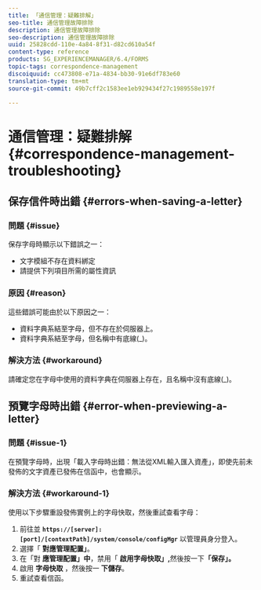 ```yaml
---
title: 「通信管理：疑難排解」
seo-title: 通信管理故障排除
description: 通信管理故障排除
seo-description: 通信管理故障排除
uuid: 25828cdd-110e-4a84-8f31-d82cd610a54f
content-type: reference
products: SG_EXPERIENCEMANAGER/6.4/FORMS
topic-tags: correspondence-management
discoiquuid: cc473808-e71a-4834-bb30-91e6df783e60
translation-type: tm+mt
source-git-commit: 49b7cff2c1583ee1eb929434f27c1989558e197f

---
```



# 通信管理：疑難排解 {#correspondence-management-troubleshooting}

## 保存信件時出錯 {#errors-when-saving-a-letter}

### 問題 {#issue}

保存字母時顯示以下錯誤之一：

* 文字模組不存在資料綁定
* 請提供下列項目所需的屬性資訊

### 原因 {#reason}

這些錯誤可能由於以下原因之一：

* 資料字典系結至字母，但不存在於伺服器上。
* 資料字典系結至字母，但名稱中有底線(_)。

### 解決方法 {#workaround}

請確定您在字母中使用的資料字典在伺服器上存在，且名稱中沒有底線(_)。

## 預覽字母時出錯 {#error-when-previewing-a-letter}

### 問題 {#issue-1}

在預覽字母時，出現「載入字母時出錯：無法從XML輸入匯入資產」，即使先前未發佈的文字資產已發佈在信函中，也會顯示。

### 解決方法 {#workaround-1}

使用以下步驟重設發佈實例上的字母快取，然後重試查看字母：

1. 前往並 **`https://[server]:[port]/[contextPath]/system/console/configMgr`** 以管理員身分登入。
1. 選擇「 **對應管理配置」**。
1. 在「對 **應管理配置」中**，禁用「 **啟用字母快取」,**&#x200B;然後按一下&#x200B;**「保存」。**
1. 啟用 **字母快取** ，然後按一 **下儲存**。
1. 重試查看信函。

